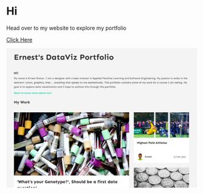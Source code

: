 
# Hi
Head over to my website to explore my portfolio

[Click Here](https://jnrkufuor.github.io/kufuor-portfolio/)

![alt](./assets/images/screenshot.png)

